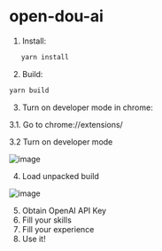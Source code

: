 # open-dou-ai

1. Install:

```sh
   yarn install
```

2. Build:

```sh
yarn build
```

3. Turn on developer mode in chrome:

3.1. Go to chrome://extensions/

3.2 Turn on developer mode

![image](https://github.com/mainarthur/open-djinni-ai/assets/67127683/74b4f793-ad5f-4741-851e-76a11b829c4a)

4. Load unpacked build

![image](https://github.com/mainarthur/open-djinni-ai/assets/67127683/d72acf49-802b-429e-b9e6-4eb099566315)

5. Obtain OpenAI API Key
6. Fill your skills
7. Fill your experience
8. Use it!
